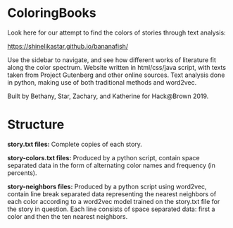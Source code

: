 # ColoringBooks

Look here for our attempt to find the colors of stories through text analysis: 

https://shinelikastar.github.io/bananafish/

Use the sidebar to navigate, and see how different works of literature fit along the color spectrum.
Website written in html/css/java script, with texts taken from Project Gutenberg and other online 
sources. Text analysis done in python, making use of both traditional methods and word2vec.

Built by Bethany, Star, Zachary, and Katherine for Hack@Brown 2019.  


# Structure

**story.txt files:** Complete copies of each story.

**story-colors.txt files:** Produced by a python script, contain space separated data in the form of 
  alternating color names and frequency (in percents).

**story-neighbors files:** Produced by a python script using word2vec, contain line break separated data
  representing the nearest neighbors of each color according to a word2vec model trained on the 
  story.txt file for the story in question. Each line consists of space separated data: first a 
  color and then the ten nearest neighbors.
